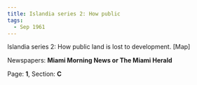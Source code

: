 ```yaml
---  
title: Islandia series 2: How public  
tags:  
  - Sep 1961  
---  
```

  
Islandia series 2: How public land is lost to development. [Map]  
  
Newspapers: **Miami Morning News or The Miami Herald**  
  
Page: **1**, Section: **C** 
